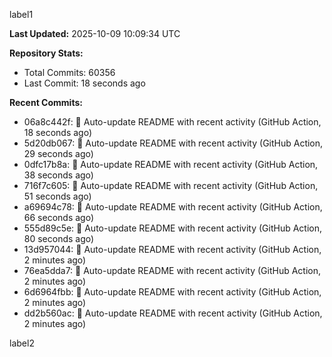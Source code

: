 
label1 
<!-- ACTIVITY_START -->
**Last Updated:** 2025-10-09 10:09:34 UTC

**Repository Stats:**
- Total Commits: 60356
- Last Commit: 18 seconds ago

**Recent Commits:**
- 06a8c442f: 🤖 Auto-update README with recent activity (GitHub Action, 18 seconds ago)
- 5d20db067: 🤖 Auto-update README with recent activity (GitHub Action, 29 seconds ago)
- 0dfc17b8a: 🤖 Auto-update README with recent activity (GitHub Action, 38 seconds ago)
- 716f7c605: 🤖 Auto-update README with recent activity (GitHub Action, 51 seconds ago)
- a69694c78: 🤖 Auto-update README with recent activity (GitHub Action, 66 seconds ago)
- 555d89c5e: 🤖 Auto-update README with recent activity (GitHub Action, 80 seconds ago)
- 13d957044: 🤖 Auto-update README with recent activity (GitHub Action, 2 minutes ago)
- 76ea5dda7: 🤖 Auto-update README with recent activity (GitHub Action, 2 minutes ago)
- 6d6964fbb: 🤖 Auto-update README with recent activity (GitHub Action, 2 minutes ago)
- dd2b560ac: 🤖 Auto-update README with recent activity (GitHub Action, 2 minutes ago)
<!-- ACTIVITY_END -->

label2
